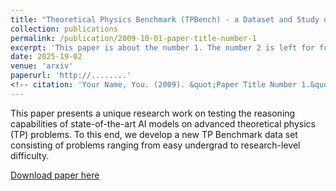 ```yaml
---
title: "Theoretical Physics Benchmark (TPBench) - a Dataset and Study of AI Reasoning Capabilities in Theoretical Physics"
collection: publications
permalink: /publication/2009-10-01-paper-title-number-1
excerpt: 'This paper is about the number 1. The number 2 is left for future work.'
date: 2025-19-02
venue: 'arxiv'
paperurl: 'http://........'
<!-- citation: 'Your Name, You. (2009). &quot;Paper Title Number 1.&quot; <i>Journal 1</i>. 1(1).' -->
---
```

This paper presents a unique research work on testing the reasoning capabilities of state-of-the-art AI models on advanced theoretical physics (TP) problems. To this end, we develop a new TP Benchmark data set consisting of problems ranging from easy undergrad to research-level difficulty. 

[Download paper here](http://...)

<!-- Recommended citation: Your Name, You. (2009). "Paper Title Number 1." <i>Journal 1</i>. 1(1). -->
